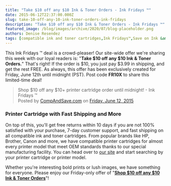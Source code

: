```yaml
---
title: "Take $10 off any $10 Ink & Toner Orders - Ink Fridays ™"
date: 2015-06-12T22:37:00.000Z
slug: take-10-off-any-10-ink-toner-orders-ink-fridays
description: "Take $10 off any $10 Ink & Toner Orders - Ink Fridays ™"
featured_image: /blog/images/archive/2020/07/blog-placeholder.png
authors: Denise Resendez
tags: [compatible ink and toner cartridges,Ink Fridays™,Save on Ink &amp; Toner]
---
```


This Ink Fridays ™ deal is a crowd-pleaser! Our site-wide offer we're sharing this week with our loyal readers is: "**Take $10 off any $10 Ink & Toner Orders.**" That's right! If the order is $10, you just pay $3.99 in shipping, and get the rest FREE. As always, this offer has been exclusively created for Friday, June 12th until midnight (PST). Post code **FR10X** to share this limited-time deal! 

> Shop $10 off any $10+ printer cartridge order until midnight! - Ink Fridays ™  
> Posted by [CompAndSave.com](https://www.facebook.com/compandsave.ink) on [Friday, June 12, 2015](https://www.facebook.com/compandsave.ink)

### 

###  Printer Cartridge with Fast Shipping and More 

On top of this, you'll get free returns within 10 days if you are not 100% satisfied with your purchase, 7-day customer support, and fast shipping on all compatible ink and toner cartridges. From popular brands like HP, Brother, Canon and more, we have compatible printer cartridges for almost every printer model that meet OEM standards thanks to our special manufacturing facility. You can head over to [our site](https://www.compandsave.com/) and start searching by your printer cartridge or printer model.

Whether you're interesting bold prints or lush images, we have something for everyone. Please enjoy our Friday-only offer of "[**Shop $10 off any $10 Ink & Toner Orders**](https://www.compandsave.com/ink-fridays)"!  